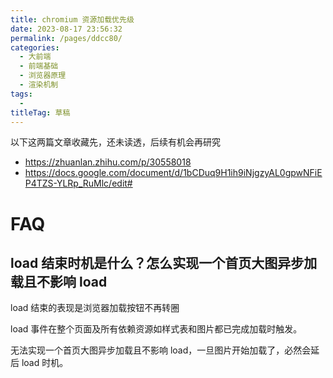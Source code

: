 ```yaml
---
title: chromium 资源加载优先级
date: 2023-08-17 23:56:32
permalink: /pages/ddcc80/
categories: 
  - 大前端
  - 前端基础
  - 浏览器原理
  - 渲染机制
tags: 
  - 
titleTag: 草稿
---
```


以下这两篇文章收藏先，还未读透，后续有机会再研究
- https://zhuanlan.zhihu.com/p/30558018
- https://docs.google.com/document/d/1bCDuq9H1ih9iNjgzyAL0gpwNFiEP4TZS-YLRp_RuMlc/edit#

# FAQ

## load 结束时机是什么？怎么实现一个首页大图异步加载且不影响 load

load 结束的表现是浏览器加载按钮不再转圈

load 事件在整个页面及所有依赖资源如样式表和图片都已完成加载时触发。

无法实现一个首页大图异步加载且不影响 load，一旦图片开始加载了，必然会延后 load 时机。